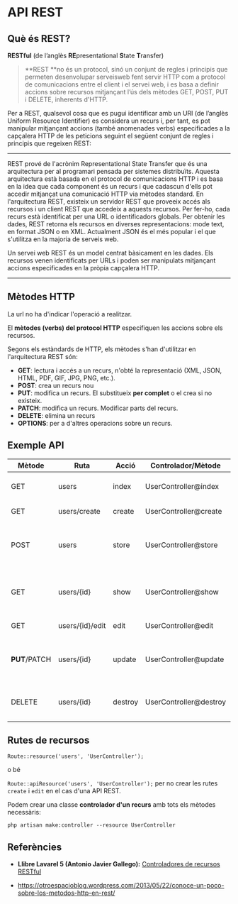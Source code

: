 # API REST

## Què és REST?

**RESTful** (de l’anglès **RE**presentational **S**tate **T**ransfer)

> **REST **no és un protocol, sinó un conjunt de regles i principis que permeten desenvolupar serveisweb fent servir HTTP com a protocol de comunicacions entre el client i el servei web, i es basa a definir accions sobre recursos mitjançant l’ús dels mètodes GET, POST, PUT i DELETE, inherents d'HTTP.

Per a REST, qualsevol cosa que es pugui identificar amb un URI (de l’anglès Uniform Resource Identifier) es considera un recurs i, per tant, es pot manipular mitjançant accions (també anomenades verbs) especificades a la capçalera HTTP de les peticions seguint el següent conjunt de regles i principis que regeixen REST:

---
REST prové de l'acrònim Representational State Transfer que és una arquitectura per al programari pensada per sistemes distribuïts. Aquesta arquitectura està basada en el protocol de comunicacions HTTP i es basa en la idea que cada component és un recurs i que cadascun d'ells pot accedir mitjançat una comunicació HTTP via mètodes standard. 
En l'arquitectura REST, existeix un servidor REST que proveeix accés als recursos i un client REST que accedeix a aquests recursos. Per fer-ho, cada recurs està identificat per una URL o identificadors globals. Per obtenir les dades, REST retorna els recursos en diverses representacions: mode text, en format JSON o en XML. Actualment JSON és el més popular i el que s'utilitza en la majoria de serveis web.

Un servei web REST és un model centrat bàsicament en les dades. Els recursos venen identificats per URLs i poden ser manipulats mitjançant accions especificades en la pròpia capçalera HTTP.

---

## Mètodes HTTP

La url no ha d'indicar l'operació a realitzar. 

El **mètodes (verbs) del protocol HTTP** especifiquen les accions sobre els recursos.

Segons els estàndards de HTTP, els mètodes s'han d'utilitzar en l'arquitectura REST són:

* **GET**: lectura i accés a un recurs, n'obté la representació (XML, JSON, HTML, PDF, GIF, JPG, PNG, etc.).
* **POST**: crea un recurs nou
* **PUT**: modifica un recurs. El substitueix **per complet** o el crea si no existeix.
* **PATCH**: modifica un recurs. Modificar parts del recurs.
* **DELETE**: elimina un recurs
* **OPTIONS**: per a d'altres operacions sobre un recurs.


## Exemple API


|  Mètode    |      Ruta      | Acció    | Controlador/Mètode    | Descripció |
|------------|----------------|----------|-----------------------|---------|
| GET        | users           | index    | UserController@index  | Llista de tots els usuaris|
| GET        | users/create    | create   | UserController@create | Formulari creació |
| POST       | users           | store    | UserController@store  | Processa les dades del formulari d'alta |
| GET        | users/{id}      | show     | UserController@show   | Mostra les dades de l'usuari que té el id indicat|
| GET        | users/{id}/edit | edit     | UserController@edit   | Formulari d'edició|
| **PUT**/PATCH | users/{id}      | update   | UserController@update | Processa les dades del formulari d'edició|
| DELETE     | users/{id}      | destroy  | UserController@destroy| Elimina l'usuari que té el id indicat|

## Rutes de recursos

`Route::resource('users', 'UserController');`

o bé

`Route::apiResource('users', 'UserController');` per no crear les rutes `create` i `edit` en el cas d'una API REST.

Podem crear una classe **controlador d'un recurs** amb tots els mètodes necessàris:

 `php artisan make:controller --resource UserController`
 

## Referències

* **Llibre Lavarel 5 (Antonio Javier Gallego):** [Controladores de recursos RESTful](https://ajgallego.gitbooks.io/laravel-5/content/capitulo_5_rest.html)

* https://otroespacioblog.wordpress.com/2013/05/22/conoce-un-poco-sobre-los-metodos-http-en-rest/